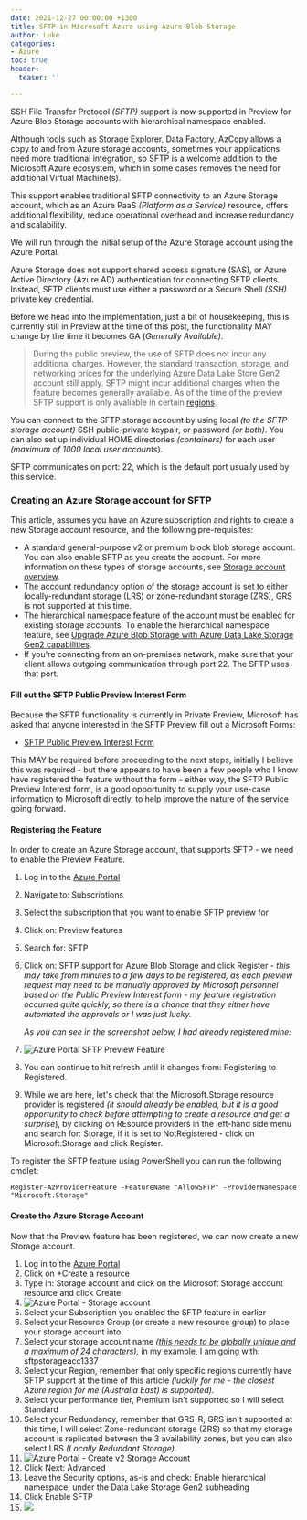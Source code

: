 ```yaml
---
date: 2021-12-27 00:00:00 +1300
title: SFTP in Microsoft Azure using Azure Blob Storage
author: Luke
categories:
- Azure
toc: true
header:
  teaser: ''

---
```

SSH File Transfer Protocol _(SFTP)_ support is now supported in Preview for Azure Blob Storage accounts with hierarchical namespace enabled.

Although tools such as Storage Explorer, Data Factory, AzCopy allows a copy to and from Azure storage accounts, sometimes your applications need more traditional integration, so SFTP is a welcome addition to the Microsoft Azure ecosystem, which in some cases removes the need for additional Virtual Machine(s).

This support enables traditional SFTP connectivity to an Azure Storage account, which as an Azure PaaS _(Platform as a Service)_ resource, offers additional flexibility, reduce operational overhead and increase redundancy and scalability.

We will run through the initial setup of the Azure Storage account using the Azure Portal. 

Azure Storage does not support shared access signature (SAS), or Azure Active Directory (Azure AD) authentication for connecting SFTP clients. Instead, SFTP clients must use either a password or a Secure Shell _(SSH)_ private key credential.

Before we head into the implementation, just a bit of housekeeping, this is currently still in Preview at the time of this post, the functionality MAY change by the time it becomes GA (_Generally Available)_.

> During the public preview, the use of SFTP does not incur any additional charges. However, the standard transaction, storage, and networking prices for the underlying Azure Data Lake Store Gen2 account still apply. SFTP might incur additional charges when the feature becomes generally available. As of the time of the preview SFTP support is only avaliable in certain [regions](https://docs.microsoft.com/en-us/azure/storage/blobs/secure-file-transfer-protocol-support#regional-availability "SSH File Transfer Protocol (SFTP) support for Azure Blob Storage (preview)").

You can connect to the SFTP storage account by using local _(to the SFTP storage account)_ SSH public-private keypair, or password _(or both)_. You can also set up individual HOME directories _(containers)_ for each user _(maximum of 1000 local user accounts_).

SFTP communicates on port: 22, which is the default port usually used by this service.

### Creating an Azure Storage account for SFTP

This article, assumes you have an Azure subscription and rights to create a new Storage account resource, and the following pre-requisites:

* A standard general-purpose v2 or premium block blob storage account. You can also enable SFTP as you create the account. For more information on these types of storage accounts, see [Storage account overview](https://docs.microsoft.com/en-us/azure/storage/common/storage-account-overview).
* The account redundancy option of the storage account is set to either locally-redundant storage (LRS) or zone-redundant storage (ZRS), GRS is not supported at this time.
* The hierarchical namespace feature of the account must be enabled for existing storage accounts. To enable the hierarchical namespace feature, see [Upgrade Azure Blob Storage with Azure Data Lake Storage Gen2 capabilities](https://docs.microsoft.com/en-us/azure/storage/blobs/upgrade-to-data-lake-storage-gen2-how-to).
* If you're connecting from an on-premises network, make sure that your client allows outgoing communication through port 22. The SFTP uses that port.

#### Fill out the SFTP Public Preview Interest Form

Because the SFTP functionality is currently in Private Preview, Microsoft has asked that anyone interested in the SFTP Preview fill out a Microsoft Forms: 

* [SFTP Public Preview Interest Form](https://forms.office.com/pages/responsepage.aspx?id=v4j5cvGGr0GRqy180BHbRxE4mlJMX2FKhD4ROGugH69URjBGVVdNSVRRWVUxSFA3WkM5OVk4STJFQS4u "SFTP Public Preview Interest Form")

This MAY be required before proceeding to the next steps, initially I believe this was required - but there appears to have been a few people who I know have registered the feature without the form - either way, the SFTP Public Preview Interest form, is a good opportunity to supply your use-case information to Microsoft directly, to help improve the nature of the service going forward.

#### Registering the Feature

In order to create an Azure Storage account, that supports SFTP - we need to enable the Preview Feature.

1. Log in to the [Azure Portal](https://portal.azure.com/#home "Azure Portal")
2. Navigate to: Subscriptions
3. Select the subscription that you want to enable SFTP preview for
4. Click on: Preview features
5. Search for: SFTP
6. Click on: SFTP support for Azure Blob Storage and click Register - _this may take from minutes to a few days to be registered, as each preview request may need to be manually approved by Microsoft personnel based on the Public Preview Interest form - my feature registration occurred quite quickly, so there is a chance that they either have automated the approvals or I was just lucky._ 

   _As you can see in the screenshot below, I had already registered mine:_
7. ![Azure Portal SFTP Preview Feature](/uploads/azureportal_sftppreview.png "Azure Portal SFTP Preview Feature")
8. You can continue to hit refresh until it changes from: Registering to Registered.
9. While we are here, let's check that the Microsoft.Storage resource provider is registered _(it should already be enabled, but it is a good opportunity to check before attempting to create a resource and get a surprise_), by clicking on REsource providers in the left-hand side menu and search for: Storage, if it is set to NotRegistered - click on Microsoft.Storage and click Register.

To register the SFTP feature using PowerShell you can run the following cmdlet:

    Register-AzProviderFeature -FeatureName "AllowSFTP" -ProviderNamespace "Microsoft.Storage"

#### Create the Azure Storage Account

Now that the Preview feature has been registered, we can now create a new Storage account.

 1. Log in to the [Azure Portal](https://portal.azure.com/#home "Azure Portal")
 2. Click on +Create a resource
 3. Type in: Storage account and click on the Microsoft Storage account resource and click Create
 4. ![Azure Portal - Storage account](/uploads/azureportal_createresourcestorageaccount.png "Azure Portal - Storage account")
 5. Select your Subscription you enabled the SFTP feature in earlier
 6. Select your Resource Group (or create a new resource group) to place your storage account into.
 7. Select your storage account name _(_[_this needs to be globally unique and a maximum of 24 characters_](https://docs.microsoft.com/en-us/azure/azure-resource-manager/management/resource-name-rules#microsoftstorage "Naming rules and restrictions for Azure resources")_),_ in my example, I am going with: sftpstorageacc1337
 8. Select your Region, remember that only specific regions currently have SFTP support at the time of this article _(luckily for me - the closest Azure region for me (Australia East) is supported)_.
 9. Select your performance tier, Premium isn't supported so I will select Standard
10. Select your Redundancy, remember that GRS-R, GRS isn't supported at this time, I will select Zone-redundant storage (ZRS) so that my storage account is replicated between the 3 availability zones, but you can also select LRS _(Locally Redundant Storage)._
11. ![Azure Portal - Create v2 Storage Account](/uploads/azureportal_createstorageaccount.png "Azure Portal - Create v2 Storage Account")
12. Click Next: Advanced
13. Leave the Security options, as-is and check: Enable hierarchical namespace, under the Data Lake Storage Gen2 subheading
14. Click Enable SFTP
15. ![](/uploads/azureportal_createstorageaccountenablesftp.png)